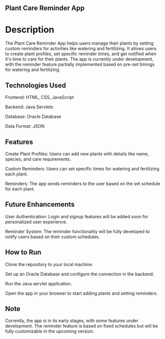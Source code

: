 ## Plant Care Reminder App

# Description
The Plant Care Reminder App helps users manage their plants by setting custom reminders for activities like watering and fertilizing. It allows users to create plant profiles, set specific reminder times, and get notified when it's time to care for their plants. The app is currently under development, with the reminder feature partially implemented based on pre-set timings for watering and fertilizing.

## Technologies Used
Frontend: HTML, CSS, JavaScript

Backend: Java Servlets

Database: Oracle Database

Data Format: JSON

## Features
Create Plant Profiles: Users can add new plants with details like name, species, and care requirements.

Custom Reminders: Users can set specific times for watering and fertilizing each plant.

Reminders: The app sends reminders to the user based on the set schedule for each plant.

## Future Enhancements
User Authentication: Login and signup features will be added soon for personalized user experience.

Reminder System: The reminder functionality will be fully developed to notify users based on their custom schedules.

## How to Run
Clone the repository to your local machine.

Set up an Oracle Database and configure the connection in the backend.

Run the Java servlet application.

Open the app in your browser to start adding plants and setting reminders.

## Note
Currently, the app is in its early stages, with some features under development. The reminder feature is based on fixed schedules but will be fully customizable in the upcoming version.
